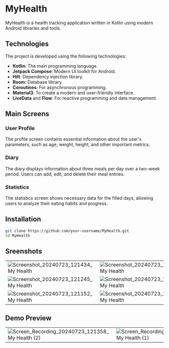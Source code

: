 # MyHealth

MyHealth is a health tracking application written in Kotlin using modern Android libraries and tools.

## Technologies

The project is developed using the following technologies:

- **Kotlin**: The main programming language.
- **Jetpack Compose**: Modern UI toolkit for Android.
- **Hilt**: Dependency injection library.
- **Room**: Database library.
- **Coroutines**: For asynchronous programming.
- **Material3**: To create a modern and user-friendly interface.
- **LiveData** and **Flow**: For reactive programming and data management.

## Main Screens

### User Profile
The profile screen contains essential information about the user's parameters, such as age, weight, height, and other important metrics.

### Diary
The diary displays information about three meals per day over a two-week period. Users can add, edit, and delete their meal entries.

### Statistics
The statistics screen shows necessary data for the filled days, allowing users to analyze their eating habits and progress.

## Installation

```bash
git clone https://github.com/your-username/MyHealth.git
cd MyHealth
```
## Sreenshots
|||
|-|--------|
| ![Screenshot_20240723_121434_My Health](https://github.com/user-attachments/assets/6d34adef-679b-4e01-9b55-9fa61202aa8d) | ![Screenshot_20240723_121319_My Health](https://github.com/user-attachments/assets/71787a4b-9d6a-4a38-82b8-38b7bfae6285) |
| ![Screenshot_20240723_121245_My Health](https://github.com/user-attachments/assets/63d6f9c1-fcdc-4725-9bf1-3259f15bdb43) | ![Screenshot_20240723_121200_My Health](https://github.com/user-attachments/assets/562abf58-a4c9-4af3-b277-e5dcde431035) |
| ![Screenshot_20240723_121152_My Health](https://github.com/user-attachments/assets/db002c59-103f-4999-b49b-08c980ca403b) | ![Screenshot_20240723_121440_My Health](https://github.com/user-attachments/assets/35bb9e0f-891f-4a9a-a9c6-ae06587c7a6c) |

## Demo Preview
|||
|-|--------|
| ![Screen_Recording_20240723_121358_My Health (2)](https://github.com/user-attachments/assets/707573f3-7c6e-498d-834a-e97bc86b145f) | ![Screen_Recording_20240723_134211_My Health (1)](https://github.com/user-attachments/assets/467044d2-091d-4aa3-80e6-15b7f289f1a9) |
